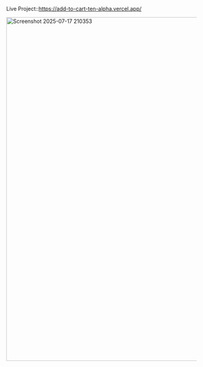 Live Project::https://add-to-cart-ten-alpha.vercel.app/


<img width="1919" height="908" alt="Screenshot 2025-07-17 210353" src="https://github.com/user-attachments/assets/cb7094c2-5e63-4e74-8a5e-8fd9bf854762" />

